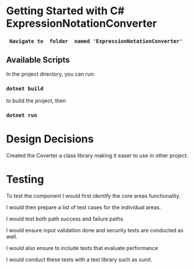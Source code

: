 # Getting Started with C# ExpressionNotationConverter


### ` Navigate to  folder  named 'ExpressionNotationConverter'`

## Available Scripts

In the project directory, you can run:

### `dotnet build`

to build the project, then

### `dotnet run`

# Design Decisions

Created the Coverter a class library making it easer to use in other project.

# Testing

To test the component I would  first identify the core areas functionality.

I would then prepare a list of test cases for the individual areas.

I would test both path success and failure paths.

I would ensure input validation done and security tests are conducted as well.

I would also ensure to include tests that evaluate performance

I would conduct these tests with a test library such as xunit.


